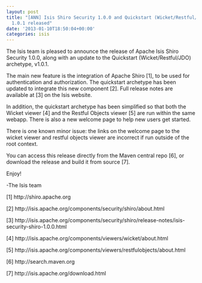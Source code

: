 ```yaml
---
layout: post
title: "[ANN] Isis Shiro Security 1.0.0 and Quickstart (Wicket/Restful/JDO) archetype
  1.0.1 released"
date: '2013-01-10T18:50:04+00:00'
categories: isis
---
```

<p>
The Isis team is pleased to announce the release of Apache Isis Shiro Security 1.0.0, along with an update to the Quickstart (Wicket/Restful/JDO) archetype, v1.0.1. </p>
  <p>The main new feature is the integration of Apache Shiro [1], to be used for authentication and authorization.   The quickstart archetype has been updated to integrate this new component [2].  Full release notes are available at [3] on the Isis website. </p>
  <p>In addition, the quickstart archetype has been simplified so that both the Wicket viewer [4] and the Restful Objects viewer [5] are run within the same webapp.  There is also a new welcome page to help new users get started. </p>
  <p>There is one known minor issue: the links on the welcome page to the wicket viewer and restful objects viewer are incorrect if run outside of the root context.</p>
  <p>You can access this release directly from the Maven central repo [6], or download the release and build it from source [7].</p>
  <p>

Enjoy!</p>
  <p>-The Isis team</p>
  <p>[1]&nbsp;http://shiro.apache.org</p>
  <p>[2] http://isis.apache.org/components/security/shiro/about.html
</p>
  <p>[3] http://isis.apache.org/components/security/shiro/release-notes/isis-security-shiro-1.0.0.html
</p>
  <p>[4] http://isis.apache.org/components/viewers/wicket/about.html
</p>
  <p>[5] http://isis.apache.org/components/viewers/restfulobjects/about.html</p>
  <p>[6] http://search.maven.org</p>
  <p>[7] http://isis.apache.org/download.html</p>
